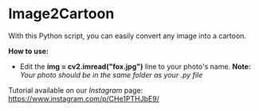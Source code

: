 # Image2Cartoon
With this Python script, you can easily convert any image into a cartoon.

**How to use:**
  - Edit the **img = cv2.imread("fox.jpg")** line to your photo's name. 
  **Note:** *Your photo should be in the same folder as your .py file*

Tutorial available on our *Instagram* page: https://www.instagram.com/p/CHe1PTHJbE9/
